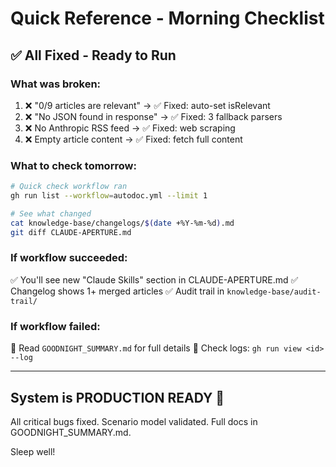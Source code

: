# Quick Reference - Morning Checklist

## ✅ All Fixed - Ready to Run

### What was broken:
1. ❌ "0/9 articles are relevant" → ✅ Fixed: auto-set isRelevant
2. ❌ "No JSON found in response" → ✅ Fixed: 3 fallback parsers
3. ❌ No Anthropic RSS feed → ✅ Fixed: web scraping
4. ❌ Empty article content → ✅ Fixed: fetch full content

### What to check tomorrow:

```bash
# Quick check workflow ran
gh run list --workflow=autodoc.yml --limit 1

# See what changed
cat knowledge-base/changelogs/$(date +%Y-%m-%d).md
git diff CLAUDE-APERTURE.md
```

### If workflow succeeded:
✅ You'll see new "Claude Skills" section in CLAUDE-APERTURE.md
✅ Changelog shows 1+ merged articles
✅ Audit trail in `knowledge-base/audit-trail/`

### If workflow failed:
📖 Read `GOODNIGHT_SUMMARY.md` for full details
🐛 Check logs: `gh run view <id> --log`

---

## System is PRODUCTION READY 🚀

All critical bugs fixed. Scenario model validated. Full docs in GOODNIGHT_SUMMARY.md.

Sleep well!
